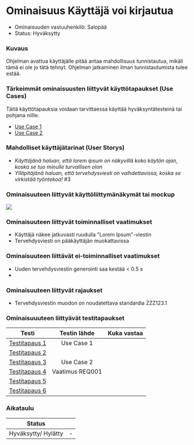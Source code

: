 # Ominaisuus Käyttäjä voi kirjautua

* Ominaisuuden vastuuhenkilö: Salopää
* Status: Hyväksytty

### Kuvaus

Ohjelman avattua käyttäjälle pitää antaa mahdollisuus tunnistautua, mikäli tämä ei ole jo tätä tehnyt. Ohjelman jatkaminen ilman tunnistautumista tulee estää.


### Tärkeimmät ominaisuusten liittyvät käyttötapaukset (Use Cases)

Täitä käyttötapauksia voidaan tarvittaessa käyttää hyväksyntätesteinä tai pohjana niille.

* [Use Case 1](https://github.com/JAMK-IT/TT0S0100-software-desing-and-testing/blob/master/pohja-kayttotapauskuvaus.md)
* [Use Case 2](https://github.com/JAMK-IT/TT0S0100-software-desing-and-testing/blob/master/pohja-kayttotapauskuvaus.md)


### Mahdolliset käyttäjätarinat (User Storys)

* _Käyttäjänä haluan, että lorem ipsum on näkyvillä koko käytön ajan, koska se tuo minulle turvallisen olon_
* _Ylläpitäjänä haluan, että tervehdysviesti on vaihdettavissa, koska se virkistää työntekoa!_
#3

### Ominaisuuteen liittyvät käyttöliittymänäkymät tai mockup

![](https://openclipart.org/image/300px/svg_to_png/178764/1370010418.png&disposition=attachment)


### Ominaisuuteen liittyvät toiminnalliset vaatimukset

* Käyttäjä näkee jatkuvasti ruudulla "Lorem Ipsum"-viestin
* Tervehdysviesti on pääkäyttäjän muokattavissa

### Ominaisuuteen liittävät ei-toiminnalliset vaatimukset

* Uuden tervehdysviestin generointi saa kestää < 0.5 s
*

### Ominaisuuteen liittyvät rajaukset

* Tervehdysviestin muodon on noudatettava standardia ZZZ123.1


### Ominaisuuuteen liittyävät testitapaukset

| Testi  | Testin lähde  | Kuka vastaa  |
|:-: | :-:|:-:|
| [Testitapaus 1](https://github.com/JAMK-IT/TTOS0100-Ohjelmistosuunnittelu-ja-testaus/blob/master/pohja-testitapaus.md)  | Use Case 1  |  |
| [Testitapaus 2](https://github.com/JAMK-IT/TTOS0100-Ohjelmistosuunnittelu-ja-testaus/blob/master/pohja-testitapaus.md)  |  |  |
| [Testitapaus 3](https://github.com/JAMK-IT/TTOS0100-Ohjelmistosuunnittelu-ja-testaus/blob/master/pohja-testitapaus.md)  | Use Case 2 |  |
| [Testitapaus 4](https://github.com/JAMK-IT/TTOS0100-Ohjelmistosuunnittelu-ja-testaus/blob/master/pohja-testitapaus.md)  | Vaatimus REQ001 |  |
| [Testitapaus 5](https://github.com/JAMK-IT/TTOS0100-Ohjelmistosuunnittelu-ja-testaus/blob/master/pohja-testitapaus.md)  |  |  |
| [Testitapaus 6](https://github.com/JAMK-IT/TTOS0100-Ohjelmistosuunnittelu-ja-testaus/blob/master/pohja-testitapaus.md)  |  |  |


###  Aikataulu

| Status | |
|:----:|:----:|
| Hyväksytty/ Hylätty | - |
